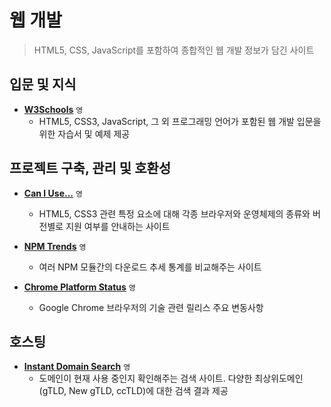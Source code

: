 # 웹 개발

> HTML5, CSS, JavaScript를 포함하여 종합적인 웹 개발 정보가 담긴 사이트

## 입문 및 지식

 - **[W3Schools](https://www.w3schools.com)** `영`
   - HTML5, CSS3, JavaScript, 그 외 프로그래밍 언어가 포함된 웹 개발 입문을 위한 자습서 및 예제 제공

## 프로젝트 구축, 관리 및 호환성

 - **[Can I Use...](https://caniuse.com)** `영`
   - HTML5, CSS3 관련 특정 요소에 대해 각종 브라우저와 운영체제의 종류와 버전별로 지원 여부를 안내하는 사이트

 - **[NPM Trends](https://www.npmtrends.com/)** `영`
   - 여러 NPM 모듈간의 다운로드 추세 통계를 비교해주는 사이트

 - **[Chrome Platform Status](https://chromestatus.com/roadmap)** `영`
   - Google Chrome 브라우저의 기술 관련 릴리스 주요 변동사항

## 호스팅

 - **[Instant Domain Search](https://instantdomainsearch.com)** `영`
   - 도메인이 현재 사용 중인지 확인해주는 검색 사이트. 다양한 최상위도메인(gTLD, New gTLD, ccTLD)에 대한 검색 결과 제공
